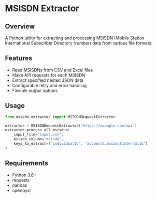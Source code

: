 # MSISDN Extractor

## Overview
A Python utility for extracting and processing MSISDN (Mobile Station International Subscriber Directory Number) data from various file formats.

## Features
- Read MSISDNs from CSV and Excel files
- Make API requests for each MSISDN
- Extract specified nested JSON data
- Configurable retry and error handling
- Flexible output options


## Usage
```python
from msisdn_extractor import MSISDNRequestExtractor

extractor = MSISDNRequestExtractor("https://example.com/api")
extractor.process_all_msisdns(
    input_file="input.csv", 
    msisdn_column="msisdn",
    keys_to_extract=["individualId", "accounts.accountInternalId"]
)
```

## Requirements
- Python 3.8+
- requests
- pandas
- openpyxl



